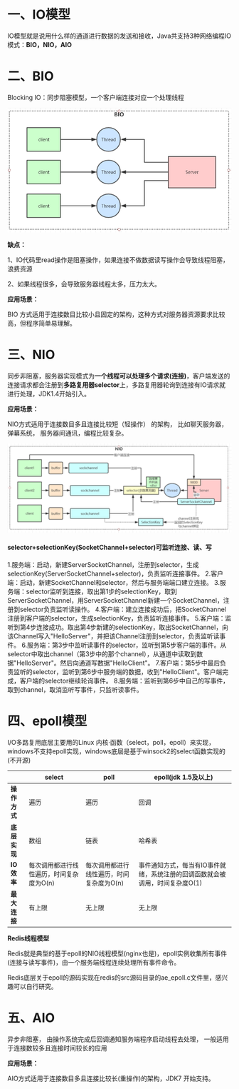 # 一、**IO模型**

IO模型就是说用什么样的通道进行数据的发送和接收，Java共支持3种网络编程IO模式：**BIO，NIO，AIO**

# 二、BIO

Blocking IO：同步阻塞模型，一个客户端连接对应一个处理线程

![c1](img/c1.png)

**缺点：**

1、IO代码里read操作是阻塞操作，如果连接不做数据读写操作会导致线程阻塞，浪费资源

2、如果线程很多，会导致服务器线程太多，压力太大。

**应用场景：**

BIO 方式适用于连接数目比较小且固定的架构，这种方式对服务器资源要求比较高，但程序简单易理解。



# 三、NIO

同步非阻塞，服务器实现模式为**一个线程可以处理多个请求(连接)**，客户端发送的连接请求都会注册到**多路复用器selector**上，多路复用器轮询到连接有IO请求就进行处理，JDK1.4开始引入。

**应用场景：**

NIO方式适用于连接数目多且连接比较短（轻操作） 的架构， 比如聊天服务器， 弹幕系统， 服务器间通讯，编程比较复杂。

![c2](img/c2.png)

#### selector+selectionKey(SocketChannel+selector)可监听连接、读、写

1.服务端：启动，新建ServerSocketChannel，注册到selector，生成selectionKey(ServerSocketChannel+selector)，负责监听连接事件。
2.客户端：启动，新建SocketChannel和selector，然后与服务端端口建立连接。
3.服务端：selector监听到连接，取出第1步的selectionKey，取到ServerSocketChannel，用ServerSocketChannel新建一个SocketChannel，注册到selector负责监听读操作。
4.客户端：建立连接成功后，把SocketChannel注册到客户端的selector，生成selectionKey，负责监听连接事件。
5.客户端：监听到第4步连接成功。取出第4步新建的selectionKey，取出SocketChannel，向该Channel写入"HelloServer"，并把该Channel注册到selector，负责监听读事件。
6.服务端：第3步中监听读事件的selector，监听到第5步客户端的事件。从selector中取出channel（第3步中的那个channel），从通道中读取到数据"HelloServer"。然后向通道写数据"HelloClient"。
7.客户端：第5步中最后负责监听的selector，监听到第6步中服务端的数据，收到"HelloClient"。客户端完成，客户端的selector继续轮询事件。
8.服务端：监听到第6步中自己的写事件，取到channel，取消监听写事件，只监听读事件。

# 四、epoll模型

I/O多路复用底层主要用的Linux 内核·函数（select，poll，epoll）来实现，windows不支持epoll实现，windows底层是基于winsock2的select函数实现的(不开源)

|              | **select**                               | **poll**                                 | **epoll(jdk 1.5及以上)**                                     |
| ------------ | ---------------------------------------- | ---------------------------------------- | ------------------------------------------------------------ |
| **操作方式** | 遍历                                     | 遍历                                     | 回调                                                         |
| **底层实现** | 数组                                     | 链表                                     | 哈希表                                                       |
| **IO效率**   | 每次调用都进行线性遍历，时间复杂度为O(n) | 每次调用都进行线性遍历，时间复杂度为O(n) | 事件通知方式，每当有IO事件就绪，系统注册的回调函数就会被调用，时间复杂度O(1) |
| **最大连接** | 有上限                                   | 无上限                                   | 无上限                                                       |

**Redis线程模型**

Redis就是典型的基于epoll的NIO线程模型(nginx也是)，epoll实例收集所有事件(连接与读写事件)，由一个服务端线程连续处理所有事件命令。

Redis底层关于epoll的源码实现在redis的src源码目录的ae_epoll.c文件里，感兴趣可以自行研究。



# 五、AIO

异步非阻塞， 由操作系统完成后回调通知服务端程序启动线程去处理， 一般适用于连接数较多且连接时间较长的应用

**应用场景：**

AIO方式适用于连接数目多且连接比较长(重操作)的架构，JDK7 开始支持。



